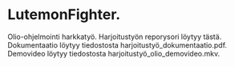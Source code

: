 # LutemonFighter.
Olio-ohjelmointi harkkatyö.
Harjoitustyön reporysori löytyy tästä. 
Dokumentaatio löytyy tiedostosta harjoitustyö_dokumentaatio.pdf.
Demovideo löytyy tiedostosta harjoitustyö_olio_demovideo.mkv.
